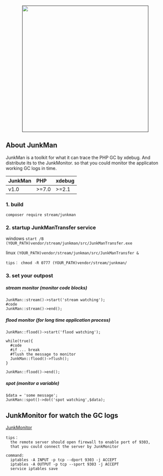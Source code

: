 <p align="center"><a href="" alt="JunkMan"><img src="https://github.com/ydtg1993/JunkMan/blob/master/src/image/iconfinder_Eye.png" width="400px"></a></p>   
  
## About JunkMan

JunkMan is a toolkit for what it can trace the PHP GC by xdebug. And distribute its to the JunkMonitor.
so that you could monitor the applicaton working GC logs in time.

<table><thead><tr><th style="text-align:center;">JunkMan</th>
<th style="text-align:left;">PHP</th>
<th style="text-align:left;">xdebug</th>
</tr></thead><tbody><tr><td style="text-align:left;">v1.0</td>
<td style="text-align:left;">&gt;=7.0</td>
<td style="text-align:left;">&gt;=2.1</td>
</tr></tbody></table>


### 1. build

`composer require stream/junkman`    

### 2. startup JunkManTransfer service

windows    `start /B (YOUR_PATH)vendor/stream/junkman/src/JunkManTransfer.exe`

linux    `(YOUR_PATH)vendor/stream/junkman/src/JunkManTransfer &`

    tips： chmod -R 0777 (YOUR_PATH)vendor/stream/junkman/  

### 3. set your outpost

##### stream monitor (monitor code blocks)

    JunkMan::stream()->start('stream watching');
    #code
    JunkMan::stream()->end();
    
    
##### flood monitor (for long time application process)

    JunkMan::flood()->start('flood watching');
    
    while(true){
      #code
      #if ... break
      #flush the message to monitor
      JunkMan::flood()->flush();
    }
    
    JunkMan::flood()->end();   
    
##### spot (monitor a variable)
    $data = 'some message';
    JunkMan::spot()->dot('spot watching',$data); 
    
    
## JunkMonitor for watch the GC logs
[JunkMonitor](https://github.com/ydtg1993/JunkMonitor.git)

    tips： 
      the remote server should open firewall to enable port of 9303, 
      that you could connect the server by JunkMonitor
           
    command:
      iptables -A INPUT -p tcp --dport 9303 -j ACCEPT
      iptables -A OUTPUT -p tcp --sport 9303 -j ACCEPT
      service iptables save
